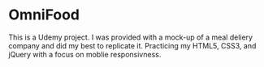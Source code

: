 # OmniFood

This is a Udemy project. I was provided with a mock-up of a meal deliery company and did my best to replicate it. Practicing my HTML5, CSS3, and jQuery with a focus on moblie responsivness.  
